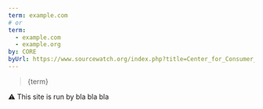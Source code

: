 ```yaml
---
term: example.com
# or
term:
  - example.com
  - example.org
by: CORE
byUrl: https://www.sourcewatch.org/index.php?title=Center_for_Consumer_Freedom
---
```


> {term}

⚠️ This site is run by bla bla bla
